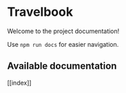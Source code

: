 # Travelbook

Welcome to the project documentation!

Use `npm run docs` for easier navigation.

## Available documentation

[[index]]
